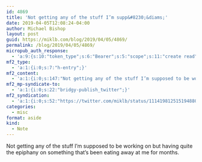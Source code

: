 ```yaml
---
id: 4869
title: 'Not getting any of the stuff I’m supp&#8230;&diams;'
date: 2019-04-05T12:08:24-04:00
author: Michael Bishop
layout: post
guid: https://miklb.com/blog/2019/04/05/4869/
permalink: /blog/2019/04/05/4869/
micropub_auth_response:
  - 'a:9:{s:10:"token_type";s:6:"Bearer";s:5:"scope";s:11:"create read";s:2:"me";s:36:"https://miklb.com/blog/author/miklb/";s:9:"issued_by";s:45:"https://miklb.com/wp-json/indieauth/1.0/token";s:9:"client_id";s:33:"https://indigenous.abode.pub/ios/";s:11:"client_name";s:18:"Indigenous for iOS";s:9:"issued_at";i:1553542347;s:4:"user";i:1;s:13:"last_accessed";i:1554480504;}'
mf2_type:
  - 'a:1:{i:0;s:7:"h-entry";}'
mf2_content:
  - 'a:1:{i:0;s:147:"Not getting any of the stuff I’m supposed to be working on but having quite the epiphany on something that’s been eating away at me for months.";}'
mf2_mp-syndicate-to:
  - 'a:1:{i:0;s:22:"bridgy-publish_twitter";}'
mf2_syndication:
  - 'a:1:{i:0;s:52:"https://twitter.com/miklb/status/1114198125151948801";}'
categories:
  - misc
format: aside
kind:
  - Note
---
```

Not getting any of the stuff I’m supposed to be working on but having quite the epiphany on something that’s been eating away at me for months.